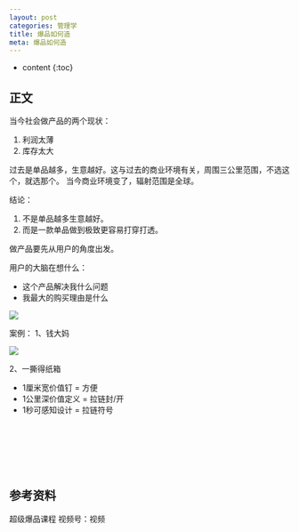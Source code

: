 ```yaml
---
layout: post
categories: 管理学
title: 爆品如何造
meta: 爆品如何造
---
```

* content
{:toc}

## 正文

当今社会做产品的两个现状：
1. 利润太薄
2. 库存太大

过去是单品越多，生意越好。这与过去的商业环境有关，周围三公里范围，不选这个，就选那个。
当今商业环境变了，辐射范围是全球。

结论：
1. 不是单品越多生意越好。
2. 而是一款单品做到极致更容易打穿打透。

做产品要先从用户的角度出发。

用户的大脑在想什么：
* 这个产品解决我什么问题
* 我最大的购买理由是什么

![]({{site.baseurl}}/images/20221010/20221010223156.png)

案例：
1、钱大妈

![]({{site.baseurl}}/images/20221010/20221010223706.png)

2、一撕得纸箱
* 1厘米宽价值钉 = 方便
* 1公里深价值定义 = 拉链封/开
* 1秒可感知设计 = 拉链符号




<br/><br/><br/><br/><br/>
## 参考资料

超级爆品课程 视频号：视频

